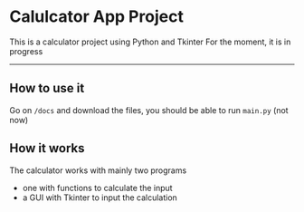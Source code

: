 # Calulcator App Project

This is a calculator project using Python and Tkinter
For the moment, it is in progress

---

## How to use it
Go on `/docs` and download the files, you should be able to run `main.py` (not now)

## How it works
The calculator works with mainly two programs
- one with functions to calculate the input
- a GUI with Tkinter to input the calculation
